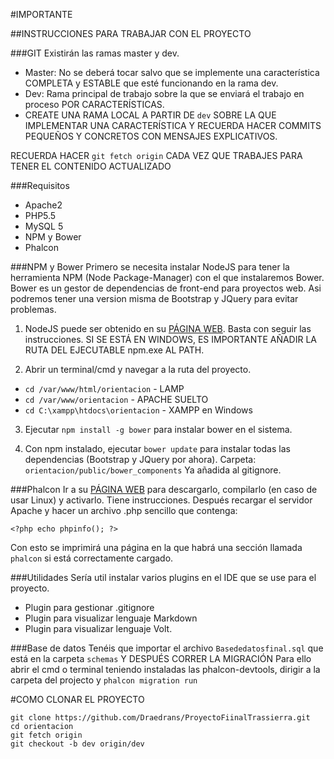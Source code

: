#IMPORTANTE

##INSTRUCCIONES PARA TRABAJAR CON EL PROYECTO

###GIT
Existirán las ramas master y dev.
* Master: No se deberá tocar salvo que se implemente una característica COMPLETA y ESTABLE que esté funcionando en la rama dev.
* Dev: Rama principal de trabajo sobre la que se enviará el trabajo en proceso POR CARACTERÍSTICAS.
* CREATE UNA RAMA LOCAL A PARTIR DE `dev` SOBRE LA QUE IMPLEMENTAR UNA CARACTERÍSTICA Y RECUERDA HACER COMMITS PEQUEÑOS Y CONCRETOS CON MENSAJES EXPLICATIVOS.

RECUERDA HACER `git fetch origin` CADA VEZ QUE TRABAJES PARA TENER EL CONTENIDO ACTUALIZADO

###Requisitos
* Apache2
* PHP5.5
* MySQL 5
* NPM y Bower
* Phalcon

###NPM y Bower
Primero se necesita instalar NodeJS para tener la herramienta NPM (Node Package-Manager) con el que instalaremos Bower.
Bower es un gestor de dependencias de front-end para proyectos web. Asi
podremos tener una version misma de Bootstrap y JQuery para evitar problemas.

1. NodeJS puede ser obtenido en su [PÁGINA WEB](http://www.nodejs.org). Basta con seguir las instrucciones.
SI SE ESTÁ EN WINDOWS, ES IMPORTANTE AÑADIR LA RUTA DEL EJECUTABLE npm.exe AL PATH.

2. Abrir un terminal/cmd y navegar a la ruta del proyecto.
* `cd /var/www/html/orientacion` - LAMP
* `cd /var/www/orientacion` - APACHE SUELTO
* `cd C:\xampp\htdocs\orientacion` - XAMPP en Windows

3. Ejecutar `npm install -g bower` para instalar bower en el sistema.

4. Con npm instalado, ejecutar `bower update` para instalar todas las dependencias (Bootstrap y JQuery por ahora). Carpeta: `orientacion/public/bower_components` Ya añadida al gitignore.

###Phalcon
Ir a su [PÁGINA WEB](http://www.phalconphp.com) para descargarlo, compilarlo (en caso de usar Linux) y activarlo. Tiene instrucciones.
Después recargar el servidor Apache y hacer un archivo .php sencillo que contenga:
```
<?php echo phpinfo(); ?>
```
Con esto se imprimirá una página en la que habrá una sección llamada `phalcon` si está correctamente cargado.

###Utilidades
Sería util instalar varios plugins en el IDE que se use para el proyecto.
* Plugin para gestionar .gitignore
* Plugin para visualizar lenguaje Markdown
* Plugin para visualizar lenguaje Volt.

###Base de datos
Tenéis que importar el archivo `Basededatosfinal.sql` que está en la carpeta `schemas` Y DESPUÉS CORRER LA MIGRACIÓN
Para ello abrir el cmd o terminal teniendo instaladas las phalcon-devtools, dirigir a la carpeta del projecto y `phalcon migration run`

#COMO CLONAR EL PROYECTO
```
git clone https://github.com/Draedrans/ProyectoFiinalTrassierra.git
cd orientacion
git fetch origin
git checkout -b dev origin/dev
```